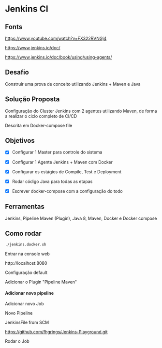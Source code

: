 # Jenkins CI



## Fonts

https://www.youtube.com/watch?v=FX322RVNGj4

https://www.jenkins.io/doc/

https://www.jenkins.io/doc/book/using/using-agents/


## Desafio

Construir uma prova de conceito utilizando Jenkins + Maven e Java



## Solução Proposta

Configuração do Cluster Jenkins com 2 agentes utilizando Maven, de forma a realizar o ciclo completo de CI/CD 

Descrita em Docker-compose file



## Objetivos

- [x] Configurar 1 Master para controle do sistema
- [x] Configurar 1 Agente Jenkins + Maven com Docker
- [x] Configurar os estágios de Compile, Test e Deployment
- [x] Rodar código Java para todas as etapas
- [x] Escrever docker-compose com a configuração do todo



## Ferramentas

Jenkins, Pipeline Maven (Plugin), Java 8, Maven, Docker e Docker compose



## Como rodar

```bash
./jenkins.docker.sh
```

Entrar na console web

http://localhost:8080

Configuração default

Adicionar o Plugin "Pipeline Maven"



#### Adicionar novo pipeline

Adicionar novo Job

Novo Pipeline

JenkinsFile from SCM

https://github.com/fhgrings/Jenkins-Playground.git


Rodar o Job
